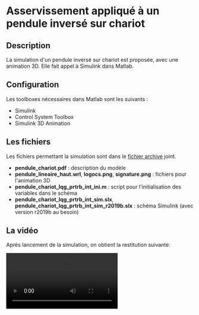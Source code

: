 # Asservissement appliqué à un pendule inversé sur chariot 

## Description

La simulation d'un pendule inversé sur chariot est proposée, avec une animation 3D. Elle fait appel à Simulink dans Matlab.

## Configuration

Les toolboxes nécessaires dans Matlab sont les suivants :
- Simulink
- Control System Toolbox
- Simulink 3D Animation

## Les fichiers

Les fichiers permettant la simulation sont dans le [fichier archive](chariot_et_pendule.zip) joint.

- **pendule_chariot.pdf** : description du modèle
- **pendule_lineaire_haut.wrl**, **logocs.png**, **signature.png** : fichiers pour l'animation 3D
- **pendule_chariot_lqg_prtrb_int_ini.m** : script pour l'initialisation des variables dans le schéma
- **pendule_chariot_lqg_prtrb_int_sim.slx**, **pendule_chariot_lqg_prtrb_int_sim_r2019b.slx** : schéma Simulink (avec version r2019b au besoin)

## La vidéo

Après lancement de la simulation, on obtient la restitution suivante.

![](chariot_et_pendule.mp4)